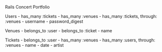 Rails Concert Portfolio 

Users 
    - has_many :tickets 
    - has_many :venues
    - has_many :tickets, through: :venues
    - username 
    - password_digest


Venues 
    - belongs_to :user
    - belongs_to :ticket
    - name 


Tickets 
    - belongs_to :user 
    - has_many :venues
    - has_many :users, through: :venues 
    - name 
    - date 
    - artist 